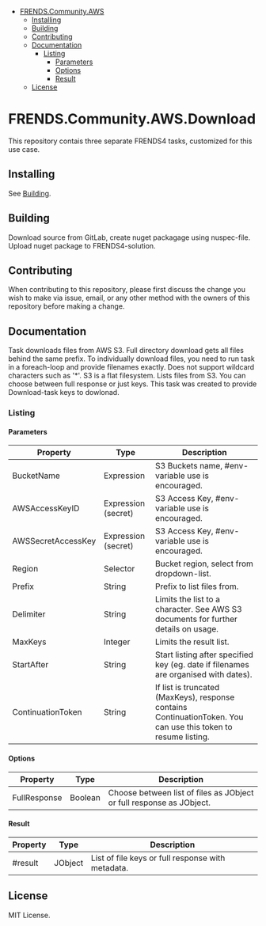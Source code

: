 - [FRENDS.Community.AWS](#frends.community.aws)
   - [Installing](#installing)
   - [Building](#building)
   - [Contributing](#contributing)
   - [Documentation](#documentation)
      - [Listing](#listing)
		 - [Parameters](#parameters)
		 - [Options](#options)
		 - [Result](#result)
   - [License](#license)
       
# FRENDS.Community.AWS.Download
This repository contais three separate FRENDS4 tasks, customized for this use case.

## Installing
See [Building](#building).

## Building
Download source from GitLab, create nuget packagage using nuspec-file. Upload nuget package to FRENDS4-solution.

## Contributing
When contributing to this repository, please first discuss the change you wish to make via issue, email, or any other method with the owners of this repository before making a change.

## Documentation
Task downloads files from AWS S3. Full directory download gets all files behind the same prefix.
To individually download files, you need to run task in a foreach-loop and provide filenames exactly.
Does not support wildcard characters such as '*'. S3 is a flat filesystem.
Lists files from S3. You can choose between full response or just keys.
This task was created to provide Download-task keys to dowlonad.

### Listing

#### Parameters
| Property | Type | Description |
|----------|------|-------------|
| BucketName | Expression | S3 Buckets name, #env-variable use is encouraged. |
| AWSAccessKeyID | Expression (secret) | S3 Access Key, #env-variable use is encouraged. |
| AWSSecretAccessKey | Expression (secret) | S3 Access Key, #env-variable use is encouraged. |
| Region | Selector | Bucket region, select from dropdown-list. |
| Prefix | String | Prefix to list files from. |
| Delimiter | String | Limits the list to a character. See AWS S3 documents for further details on usage. |
| MaxKeys | Integer | Limits the result list. |
| StartAfter | String | Start listing after specified key (eg. date if filenames are organised with dates). |
| ContinuationToken | String | If list is truncated (MaxKeys), response contains ContinuationToken. You can use this token to resume listing. |


#### Options
| Property | Type | Description |
|----------|------|-------------|
| FullResponse | Boolean | Choose between list of files as JObject or full response as JObject. |

#### Result
| Property | Type | Description |
|----------|------|-------------|
| #result | JObject | List of file keys or full response with metadata. |

## License
MIT License.